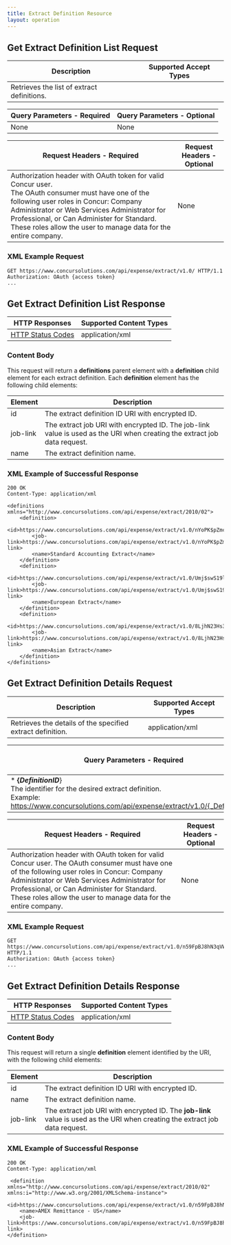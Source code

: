 ```yaml
---
title: Extract Definition Resource
layout: operation
---
```


## Get Extract Definition List Request

| Description | Supported Accept Types |
| ----------- | ---------------------- | 
| Retrieves the list of extract definitions. |   |

| Query Parameters - Required | Query Parameters - Optional |
| --------------------------- | --------------------------- |
| None | None |

| Request Headers - Required | Request Headers - Optional |
| -------------------------- | -------------------------- | 
| Authorization header with OAuth token for valid Concur user.<br>The OAuth consumer must have one of the following user roles in Concur: Company Administrator or Web Services Administrator for Professional, or Can Administer for Standard.<br>These roles allow the user to manage data for the entire company.| None |

###  XML Example Request

    GET https://www.concursolutions.com/api/expense/extract/v1.0/ HTTP/1.1
    Authorization: OAuth {access token}
    ...

##  Get Extract Definition List Response

| HTTP Responses | Supported Content Types |
| -------------- | ----------------------- | 
|  [HTTP Status Codes][1] | application/xml |

### Content Body

This request will return a **definitions** parent element with a **definition** child element for each extract definition. Each **definition** element has the following child elements:  

| Element | Description |
| ------- | ----------- | 
|  id |  The extract definition ID URI with encrypted ID. | 
|  job-link |  The extract job URI with encrypted ID. The job-link value is used as the URI when creating the extract job data request. |
|  name |  The extract definition name. |

###  XML Example of Successful Response

    200 OK
    Content-Type: application/xml

    <definitions xmlns="http://www.concursolutions.com/api/expense/extract/2010/02">
        <definition>
            <id>https://www.concursolutions.com/api/expense/extract/v1.0/nYoPK$pZmcowMRUqcl5bnDAwwsMydyt$xd</id>
            <job-link>https://www.concursolutions.com/api/expense/extract/v1.0/nYoPK$pZmcowMRUqcl5bnDAwwsMydyt$xd/job</job-link>
            <name>Standard Accounting Extract</name>
        </definition>
        <definition>
            <id>https://www.concursolutions.com/api/expense/extract/v1.0/Umj$swS19lpd7Sk$phUYl67wE1ss4Q$shu</id>
            <job-link>https://www.concursolutions.com/api/expense/extract/v1.0/Umj$swS19lpd7Sk$phUYl67wE1ss4Q$shu</job-link>
            <name>European Extract</name>
        </definition>
        <definition>
            <id>https://www.concursolutions.com/api/expense/extract/v1.0/8LjhN23Hs33$piUUfy4ytTqa$sqqacYeP1</id>
            <job-link>https://www.concursolutions.com/api/expense/extract/v1.0/8LjhN23Hs33$piUUfy4ytTqa$sqqacYeP1</job-link>
            <name>Asian Extract</name>
        </definition>
    </definitions>

##  Get Extract Definition Details Request

| Description | Supported Accept Types |
| ----------- | ---------------------- |
|  Retrieves the details of the specified extract definition. | application/xml  |

| Query Parameters - Required | Query Parameters - Optional |
| --------------------------- | --------------------------- |
| * **{_DefinitionID_**}<br>The identifier for the desired extract definition.<br>Example: https://www.concursolutions.com/api/expense/extract/v1.0/{_DefinitionID_} |  None |

| Request Headers - Required | Request Headers - Optional |
| -------------------------- | -------------------------- |  
|  Authorization header with OAuth token for valid Concur user. The OAuth consumer must have one of the following user roles in Concur: Company Administrator or Web Services Administrator for Professional, or Can Administer for Standard.<br>These roles allow the user to manage data for the entire company.|  None |

###  XML Example Request

    GET https://www.concursolutions.com/api/expense/extract/v1.0/n59FpBJ8hN3qVWTFIrtxkOT5$pef6DmIj3 HTTP/1.1
    Authorization: OAuth {access token}
    ...

##  Get Extract Definition Details Response

| HTTP Responses | Supported Content Types |
| -------------- | ----------------------- |
|[HTTP Status Codes][1]| application/xml |

### Content Body
This request will return a single **definition** element identified by the URI, with the following child elements:  

| Element | Description |
| ------- | ----------- |
| id |  The extract definition ID URI with encrypted ID. |
| name |  The extract definition name. |
| job-link |  The extract job URI with encrypted ID. The **job-link** value is used as the URI when creating the extract job data request. |

###  XML Example of Successful Response

    200 OK
    Content-Type: application/xml

     <definition xmlns="http://www.concursolutions.com/api/expense/extract/2010/02" xmlns:i="http://www.w3.org/2001/XMLSchema-instance">
        <id>https://www.concursolutions.com/api/expense/extract/v1.0/n59FpBJ8hN3qVWTFIrtxkOT5$pef6DmIj3</id>
        <name>AMEX Remittance - US</name>
        <job-link>https://www.concursolutions.com/api/expense/extract/v1.0/n59FpBJ8hN3qVWTFIrtxkOT5$pef6DmIj3/job</job-link>
    </definition>


[1]: https://developer.concur.com/reference/http-codes

